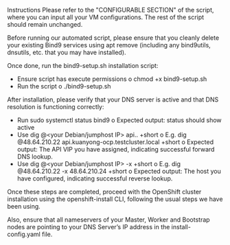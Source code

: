 Instructions
Please refer to the "CONFIGURABLE SECTION" of the script, where you can input all your VM configurations. The rest of the script should remain unchanged.

Before running our automated script, please ensure that you cleanly delete your existing Bind9 services using apt remove (including any bind9utils, dnsutils, etc. that you may have installed).

Once done, run the bind9-setup.sh installation script:
-	Ensure script has execute permissions
o	chmod +x bind9-setup.sh
-	Run the script
o	./bind9-setup.sh

After installation, please verify that your DNS server is active and that DNS resolution is functioning correctly:

-	Run sudo systemctl status bind9
o	Expected output: status should show active
-	Use dig @<your Debian/jumphost IP> api.<your cluster name>.<your base domain> +short
o	E.g. dig @48.64.210.22 api.kuanyong-ocp.testcluster.local +short
o	Expected output: The API VIP you have assigned, indicating successful forward DNS lookup.
-	Use dig @<your Debian/jumphost IP> -x <API VIP> +short
o	E.g. dig @48.64.210.22 -x 48.64.210.24 +short
o	Expected output: The host you have configured, indicating successful reverse lookup.

Once these steps are completed, proceed with the OpenShift cluster installation using the openshift-install CLI, following the usual steps we have been using. 

Also, ensure that all nameservers of your Master, Worker and Bootstrap nodes are pointing to your DNS Server’s IP address in the install-config.yaml file.
